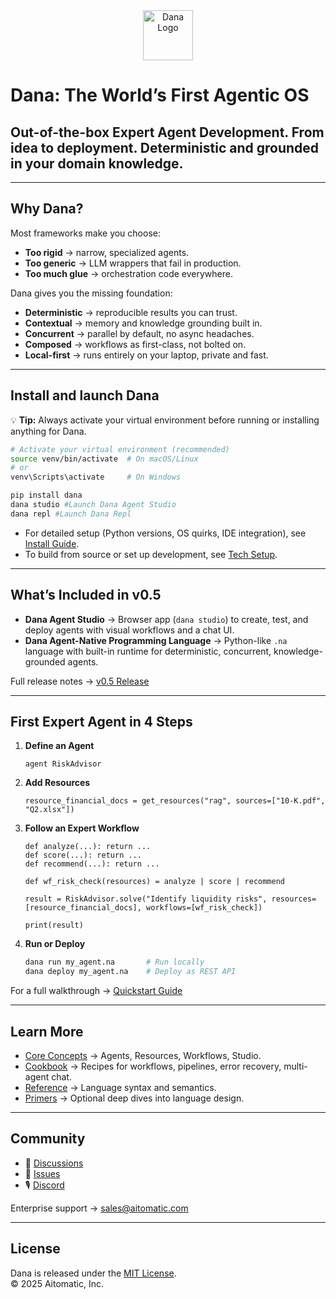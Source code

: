 <div align="center">
  <img src="docs/.archive/0804/images/dana-logo.jpg" alt="Dana Logo" width="80">
</div>

# Dana: The World’s First Agentic OS  

## Out-of-the-box Expert Agent Development. From idea to deployment. Deterministic and grounded in your domain knowledge.

---

## Why Dana?  

Most frameworks make you choose:  
- **Too rigid** → narrow, specialized agents.  
- **Too generic** → LLM wrappers that fail in production.  
- **Too much glue** → orchestration code everywhere.  

Dana gives you the missing foundation:  
- **Deterministic** → reproducible results you can trust.  
- **Contextual** → memory and knowledge grounding built in.  
- **Concurrent** → parallel by default, no async headaches.  
- **Composed** → workflows as first-class, not bolted on.  
- **Local-first** → runs entirely on your laptop, private and fast.  

---

## Install and launch Dana 

💡 **Tip:** Always activate your virtual environment before running or installing anything for Dana.

```bash
# Activate your virtual environment (recommended)
source venv/bin/activate  # On macOS/Linux
# or
venv\Scripts\activate     # On Windows

pip install dana
dana studio #Launch Dana Agent Studio
dana repl #Launch Dana Repl
```

- For detailed setup (Python versions, OS quirks, IDE integration), see [Install Guide](docs/install.md).  
- To build from source or set up development, see [Tech Setup](docs/tech-setup.md).  

---

## What’s Included in v0.5  

- **Dana Agent Studio** → Browser app (`dana studio`) to create, test, and deploy agents with visual workflows and a chat UI.  
- **Dana Agent-Native Programming Language** → Python-like `.na` language with built-in runtime for deterministic, concurrent, knowledge-grounded agents.  

Full release notes → [v0.5 Release](docs/releases/v0.5.md)  

---

## First Expert Agent in 4 Steps  

1. **Define an Agent**  
   ```dana
   agent RiskAdvisor
   ```  

2. **Add Resources**  
   ```dana
   resource_financial_docs = get_resources("rag", sources=["10-K.pdf", "Q2.xlsx"])
   ```  

3. **Follow an Expert Workflow**  
   ```dana
   def analyze(...): return ...
   def score(...): return ...  
   def recommend(...): return ...
   
   def wf_risk_check(resources) = analyze | score | recommend

   result = RiskAdvisor.solve("Identify liquidity risks", resources=[resource_financial_docs], workflows=[wf_risk_check])
   
   print(result)
   ```  

4. **Run or Deploy**  
   ```bash
   dana run my_agent.na       # Run locally
   dana deploy my_agent.na    # Deploy as REST API
   ```  

For a full walkthrough → [Quickstart Guide](docs/quickstart.md)  

---

## Learn More  

- [Core Concepts](docs/core-concepts.md) → Agents, Resources, Workflows, Studio.  
- [Cookbook](docs/cookbook/README.md) → Recipes for workflows, pipelines, error recovery, multi-agent chat.  
- [Reference](docs/reference/language.md) → Language syntax and semantics.  
- [Primers](docs/primers/README.md) → Optional deep dives into language design.  

---

## Community  

- 💬 [Discussions](https://github.com/aitomatic/dana/discussions)  
- 🐞 [Issues](https://github.com/aitomatic/dana/issues)  
- 🎙️ [Discord](https://discord.gg/dana)  

Enterprise support → [sales@aitomatic.com](mailto:sales@aitomatic.com)  

---

## License  

Dana is released under the [MIT License](LICENSE.md).  
© 2025 Aitomatic, Inc.  
